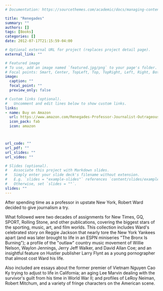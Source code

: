 ```yaml
---
# Documentation: https://sourcethemes.com/academic/docs/managing-content/

title: "Renegades"
summary: ""
authors: []
tags: [Books]
categories: []
date: 2012-07-17T21:15:59-04:00

# Optional external URL for project (replaces project detail page).
external_link: ""

# Featured image
# To use, add an image named `featured.jpg/png` to your page's folder.
# Focal points: Smart, Center, TopLeft, Top, TopRight, Left, Right, BottomLeft, Bottom, BottomRight.
image:
  caption: ""
  focal_point: ""
  preview_only: false

# Custom links (optional).
#   Uncomment and edit lines below to show custom links.
links:
- name: Buy on Amazon
  url: https://www.amazon.com/Renegades-Professor-Journalist-Outrageous-Eastwood-ebook/dp/B007L7LXVA
  icon_pack: fab
  icon: amazon



url_code: ""
url_pdf: ""
url_slides: ""
url_video: ""

# Slides (optional).
#   Associate this project with Markdown slides.
#   Simply enter your slide deck's filename without extension.
#   E.g. `slides = "example-slides"` references `content/slides/example-slides.md`.
#   Otherwise, set `slides = ""`.
slides: ""
---
```

After spending time as a professor in upstate New York, Robert Ward decided to give journalism a try.

What followed were two decades of assignments for New Times, GQ, SPORT, Rolling Stone, and other publications, covering the biggest stars of the sporting, music, art, and film worlds. This collection includes Ward's celebrated story on Reggie Jackson that nearly tore the New York Yankees apart (and was later brought to life in an ESPN miniseries "The Bronx Is Burning"); a profile of the "outlaw" country music movement of Willie Nelson, Waylon Jennings, Jerry Jeff Walker, and David Allan Coe; and an insightful feature on Hustler publisher Larry Flynt as a young pornographer that almost cost Ward his life.

Also included are essays about the former premier of Vietnam Nguyen Cao Ky trying to adjust to life in California; an aging Lee Marvin dealing with the survivor's guilt from his time in World War II; and profiles of LeRoy Neiman, Robert Mitchum, and a variety of fringe characters on the American scene.